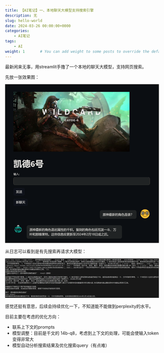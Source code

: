 ```yaml
---
title: 【AI笔记】一、本地聊天大模型支持搜索引擎
description: 无
slug: hello-world
date: 2024-03-26 00:00:00+0000
categories:
    - AI笔记
tags:
    - AI
weight: 1       # You can add weight to some posts to override the default sorting (date descending)
---
```


最新闲来无事，用streamlit手撸了一个本地的聊天大模型，支持网页搜索。

先放一张效果图：

![聊天机器人对话截图](demo.png)

从日志可以看到是有先搜索再请求大模型：

![后台日志](backlog.png)

感觉还挺有意思，后续会持续优化一下，不知道能不能做到perplexity的水平。

目前主要在考虑的优化方向：

- 联系上下文的prompts
- 模型调整：目前是千文的 14b-q8，考虑到上下文的处理，可能会使输入token变得非常大
- 模型自动分析搜索结果及优化搜索query（有点难）